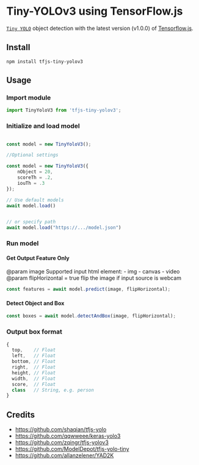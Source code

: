 # Tiny-YOLOv3 using TensorFlow.js

[`Tiny YOLO`](https://pjreddie.com/darknet/yolo/) object detection with the latest version (v1.0.0) of [Tensorflow.js](https://js.tensorflow.org/).

## Install
```
npm install tfjs-tiny-yolov3
```

## Usage

### Import module

```javascript
import TinyYoloV3 from 'tfjs-tiny-yolov3';
```

### Initialize and load model

```javascript

const model = new TinyYoloV3();

//Optional settings

const model = new TinyYoloV3({
	nObject = 20, 
	scoreTh = .2,  
	iouTh = .3
});

// Use default models
await model.load()


// or specify path 
await model.load("https://.../model.json")

```

### Run model


#### Get Output Feature Only
@param image
	Supported input html element:
	- img
	- canvas
	- video
@param flipHorizontal = true
	flip the image if input source is webcam

```javascript
const features = await model.predict(image, flipHorizontal);

```


#### Detect Object and Box

```javascript
const boxes = await model.detectAndBox(image, flipHorizontal);

```

### Output box format

```javascript
{
  top,    // Float
  left,   // Float
  bottom, // Float
  right,  // Float
  height, // Float
  width,  // Float
  score,  // Float
  class   // String, e.g. person
}
```

## Credits
- https://github.com/shaqian/tfjs-yolo
- https://github.com/qqwweee/keras-yolo3
- https://github.com/zqingr/tfjs-yolov3
- https://github.com/ModelDepot/tfjs-yolo-tiny
- https://github.com/allanzelener/YAD2K